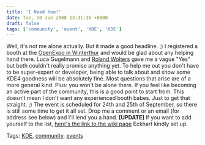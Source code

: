 ```yaml
---
title: 'I Need You!'
date: Tue, 10 Jun 2008 13:31:36 +0000
draft: false
tags: ['community', 'event', 'KDE', 'KDE']
---
```


Well, it's not me alone actually. But it made a good headline. ;) I registered a booth at the [OpenExpo in Winterthur](http://www.openexpo.ch/openexpo-2008-zuerich) and would be glad about any helping hand there. Luca Gugelmann and [Roland Wolters](http://liquidat.wordpress.com/) gave me a vague "Yes" but both couldn't really promise anything yet. To help me out you don't have to be super-expert or developer, being able to talk about and show some KDE4 goodness will be absolutely fine. Most questions that arise are of a more general kind. Plus: you won't be alone there. If you feel like becoming an active part of the community, this is a good point to start from. This doesn't mean I don't want any experienced booth babes. Just to get that straight. ;) The event is scheduled for 24th and 25th of September, so there is still some time to get it all set. Drop me a comment or an email (for address see below) and I'll lend you a hand. **\[UPDATE\]** If you want to add yourself to the list, [here's the link to the wiki page](http://wiki.kde.org/tiki-index.php?page=OpenExpo%202008%20Zurich) Eckhart kindly set up.

Tags: [KDE](http://technorati.com/tag/KDE), [community](http://technorati.com/tag/community), [events](http://technorati.com/tag/%20events)